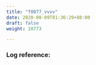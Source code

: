 ```yaml
---
title: "f0077_vvvv"
date: 2020-08-09T01:36:29+88:00
draft: false
weight: 10773

---
```


### Log reference: <no value>

```
